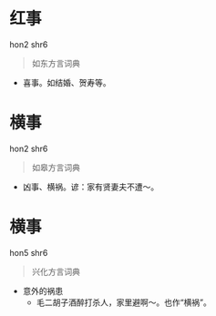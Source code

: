 # 红事
hon2 shr6
> 如东方言词典
- 喜事。如结婚、贺寿等。

# 横事
hon2 shr6
> 如皋方言词典
- 凶事、横祸。谚：家有贤妻夫不遭～。

# 横事
hon5 shr6
> 兴化方言词典
- 意外的祸患
  - 毛二胡子酒醉打杀人，家里避啊～。也作“横祸”。

